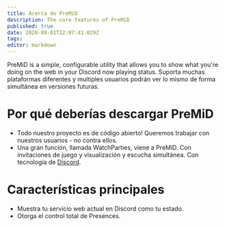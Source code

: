 ```yaml
---
title: Acerca de PreMiD
description: The core features of PreMiD
published: true
date: 2020-09-01T22:07:41.029Z
tags:
editor: markdown
---
```


PreMiD is a simple, configurable utility that allows you to show what you're doing on the web in your Discord now playing status. Suporta muchas plataformas diferentes y multiples usuarios podrán ver lo mismo de forma simultánea en versiones futuras.

# Por qué deberías descargar PreMiD
- Todo nuestro proyecto es de código abierto! Queremos trabajar con nuestros usuarios - no contra ellos.
- Una gran función, llamada WatchParties, viene a PreMiD. Con invitaciones de juego y visualización y escucha simultánea. Con tecnología de [Discord](https://discordapp.com/).

# Características principales
- Muestra tu servicio web actual en Discord como tu estado.
- Otorga el control total de Presences.